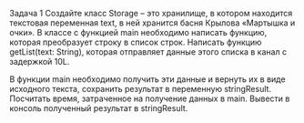 Задача 1
 Создайте класс Storage – это хранилище, в котором находится текстовая переменная text, в ней хранится басня Крылова «Мартышка и очки». 
 В классе с функцией main необходимо написать функцию, которая преобразует строку в список строк. 
 Написать функцию getList(text: String), которая отправляет данные этого списка в канал с задержкой 10L.

В функции main необходимо получить эти данные и вернуть их в виде исходного текста, сохранить результат в переменную stringResult.
Посчитать время, затраченное на получение данных в main. Вывести в консоль полученный результат в stringResult.
